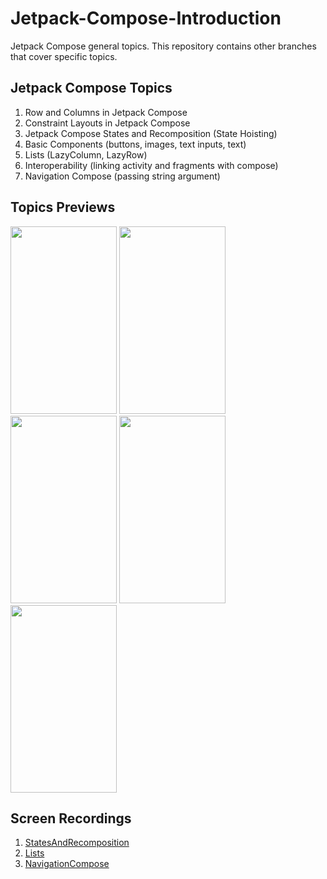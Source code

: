 # Jetpack-Compose-Introduction
Jetpack Compose general topics. This repository contains other branches that cover specific topics.

## Jetpack Compose Topics
1. Row and Columns in Jetpack Compose
2. Constraint Layouts in Jetpack Compose 
3. Jetpack Compose States and Recomposition (State Hoisting)
4. Basic Components (buttons, images, text inputs, text)
5. Lists (LazyColumn, LazyRow)
6. Interoperability (linking activity and fragments with compose)
7. Navigation Compose (passing string argument)

## Topics Previews
<p float="left">
  <img src="https://i.postimg.cc/3wM5FSs1/constraints.png" 
  width="170" 
  height="300"/>
  <img src="https://i.postimg.cc/QdKZ5GyV/row-columns.png" 
  width="170" 
  height="300"/>
  <img src="https://i.postimg.cc/HLpGNcL8/states-recomposition.png" 
  width="170" 
  height="300"/>
  <img src="https://i.postimg.cc/c4KdGLch/basic-components.png" 
  width="170" 
  height="300"/>
  <img src="https://i.postimg.cc/GpkFm2nT/lists.png" 
  width="170" 
  height="300"/>
</p>


## Screen Recordings
1. [StatesAndRecomposition](https://user-images.githubusercontent.com/61483018/132592830-d93fb0cb-5a8f-4a00-95dc-8629c94de183.mov)
2. [Lists](https://user-images.githubusercontent.com/61483018/132930186-8bdb6929-caea-4477-8f1f-df6876a9ff57.mp4)
3. [NavigationCompose](https://user-images.githubusercontent.com/61483018/133681315-baa08fb4-ad49-41a4-8c41-4cc2a500faa6.mp4)




























